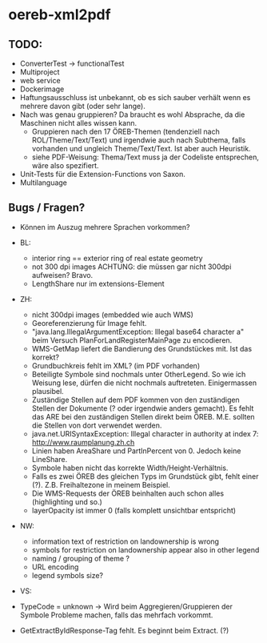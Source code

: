 # oereb-xml2pdf

## TODO:
- ConverterTest -> functionalTest
- Multiproject
- web service
- Dockerimage
- Haftungsausschluss ist unbekannt, ob es sich sauber verhält wenn es mehrere davon gibt (oder sehr lange).
- Nach was genau gruppieren? Da braucht es wohl Absprache, da die Maschinen nicht alles wissen kann. 
  - Gruppieren nach den 17 ÖREB-Themen (tendenziell nach ROL/Theme/Text/Text) und irgendwie auch nach Subthema, falls vorhanden und ungleich Theme/Text/Text. Ist aber auch Heuristik.
  - siehe PDF-Weisung: Thema/Text muss ja der Codeliste entsprechen, wäre also spezifiert.
- Unit-Tests für die Extension-Functions von Saxon.
- Multilanguage

## Bugs / Fragen?
- Können im Auszug mehrere Sprachen vorkommen? 


- BL: 
  - interior ring == exterior ring of real estate geometry
  - not 300 dpi images ACHTUNG: die müssen gar nicht 300dpi aufweisen? Bravo.
  - LengthShare nur im extensions-Element
- ZH:
  - nicht 300dpi images (embedded wie auch WMS)
  - Georeferenzierung für Image fehlt.
  - "java.lang.IllegalArgumentException: Illegal base64 character a" beim Versuch PlanForLandRegisterMainPage zu encodieren.
  - WMS-GetMap liefert die Bandierung des Grundstückes mit. Ist das korrekt?
  - Grundbuchkreis fehlt im XML? (im PDF vorhanden)
  - Beteiligte Symbole sind nochmals unter OtherLegend. So wie ich Weisung lese, dürfen die nicht nochmals auftreteten. Einigermassen plausibel.
  - Zuständige Stellen auf dem PDF kommen von den zuständigen Stellen der Dokumente (? oder irgendwie anders gemacht). Es fehlt das ARE bei den zuständigen Stellen direkt beim ÖREB. M.E. sollten die Stellen von dort verwendet werden.
  - java.net.URISyntaxException: Illegal character in authority at index 7: http://www.raumplanung.zh.ch
  - Linien haben AreaShare und PartInPercent von 0. Jedoch keine LineShare.
  - Symbole haben nicht das korrekte Width/Height-Verhältnis.
  - Falls es zwei ÖREB des gleichen Typs im Grundstück gibt, fehlt einer (?). Z.B. Freihaltezone in meinem Beispiel. 
  - Die WMS-Requests der ÖREB beinhalten auch schon alles (highlighting und so.)
  - layerOpacity ist immer 0 (falls komplett unsichtbar entspricht)
- NW:
  - information text of restriction on landownership is wrong
  - symbols for restriction on landownership appear also in other legend
  - naming / grouping of theme ?
  - URL encoding
  - legend symbols size?
- VS:
 - TypeCode = unknown -> Wird beim Aggregieren/Gruppieren der Symbole Probleme machen, falls das mehrfach vorkommt.
 - GetExtractByIdResponse-Tag fehlt. Es beginnt beim Extract. (?)